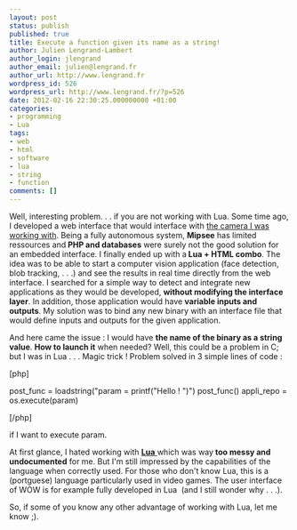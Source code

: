 ```yaml
---
layout: post
status: publish
published: true
title: Execute a function given its name as a string!
author: Julien Lengrand-Lambert
author_login: jlengrand
author_email: julien@lengrand.fr
author_url: http://www.lengrand.fr
wordpress_id: 526
wordpress_url: http://www.lengrand.fr/?p=526
date: 2012-02-16 22:30:25.000000000 +01:00
categories:
- programming
- Lua
tags:
- web
- html
- software
- lua
- string
- function
comments: []
---
```

Well, interesting problem. . . if you are not working with Lua.
Some time ago, I developed a web interface that would interface with <a title="mipsee" href="http://www.advansee.com/mipsee.html">the camera I was working with</a>.
Being a fully autonomous system, <strong>Mipsee</strong> has limited ressources and<strong> PHP and databases</strong> were surely not the good solution for an embedded interface. I finally ended up with a<strong> Lua + HTML combo</strong>.
The idea was to be able to start a computer vision application (face detection, blob tracking, . . .) and see the results in real time directly from the web interface.
I searched for a simple way to detect and integrate new applications as they would be developed, <strong>without modifying the interface layer</strong>. In addition, those application would have <strong>variable inputs and outputs</strong>.
My solution was to bind any new binary with an interface file that would define inputs and outputs for the given application.

And here came the issue : I would have <strong>the name of the binary as a string value</strong>. <strong>How to launch it</strong> when needed?
Well, this could be a problem in C; but I was in Lua . . . Magic trick !
Problem solved in 3 simple lines of code :

[php]

post_func = loadstring("param = printf(\"Hello ! \")")
post_func()
appli_repo = os.execute(param)

[/php]

if I want to execute param.

At first glance, I hated working with <a title="lua" href="http://www.lua.org/"><strong>Lua</strong> </a>which was way<strong> too messy and undocumented</strong> for me. But I'm still impressed by the capabilities of the language when correctly used.
For those who don't know Lua, this is a (portguese) language particularly used in video games. The user interface of WOW is for example fully developed in Lua  (and I still wonder why . . .).

So, if some of you know any other advantage of working with Lua, let me know ;).
